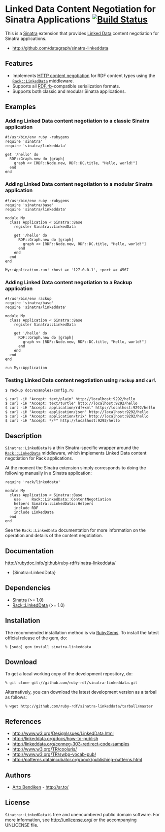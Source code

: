 # Linked Data Content Negotiation for Sinatra Applications   [![Build Status](https://travis-ci.org/ruby-rdf/sinatra-linkeddata.png?branch=master)](http://travis-ci.org/ruby-rdf/sinatra-linkeddata)

This is a [Sinatra][] extension that provides [Linked Data][] content
negotiation for Sinatra applications.

* <http://github.com/datagraph/sinatra-linkeddata>

## Features

* Implements [HTTP content negotiation][conneg] for RDF content types using
  the [`Rack::LinkedData`][Rack::LinkedData] middleware.
* Supports all [RDF.rb][]-compatible serialization formats.
* Supports both classic and modular Sinatra applications.

## Examples

### Adding Linked Data content negotiation to a classic Sinatra application

    #!/usr/bin/env ruby -rubygems
    require 'sinatra'
    require 'sinatra/linkeddata'
    
    get '/hello' do
      RDF::Graph.new do |graph|
        graph << [RDF::Node.new, RDF::DC.title, "Hello, world!"]
      end
    end

### Adding Linked Data content negotiation to a modular Sinatra application

    #!/usr/bin/env ruby -rubygems
    require 'sinatra/base'
    require 'sinatra/linkeddata'
    
    module My
      class Application < Sinatra::Base
        register Sinatra::LinkedData
    
        get '/hello' do
          RDF::Graph.new do |graph|
            graph << [RDF::Node.new, RDF::DC.title, "Hello, world!"]
          end
        end
      end
    end
    
    My::Application.run! :host => '127.0.0.1', :port => 4567

### Adding Linked Data content negotiation to a Rackup application

    #!/usr/bin/env rackup
    require 'sinatra/base'
    require 'sinatra/linkeddata'
    
    module My
      class Application < Sinatra::Base
        register Sinatra::LinkedData
    
        get '/hello' do
          RDF::Graph.new do |graph|
            graph << [RDF::Node.new, RDF::DC.title, "Hello, world!"]
          end
        end
      end
    end
    
    run My::Application

### Testing Linked Data content negotiation using `rackup` and `curl`

    $ rackup doc/examples/config.ru
    
    $ curl -iH "Accept: text/plain" http://localhost:9292/hello
    $ curl -iH "Accept: text/turtle" http://localhost:9292/hello
    $ curl -iH "Accept: application/rdf+xml" http://localhost:9292/hello
    $ curl -iH "Accept: application/json" http://localhost:9292/hello
    $ curl -iH "Accept: application/trix" http://localhost:9292/hello
    $ curl -iH "Accept: */*" http://localhost:9292/hello

## Description

`Sinatra::LinkedData` is a thin Sinatra-specific wrapper around the
[`Rack::LinkedData`][Rack::LinkedData] middleware, which implements Linked
Data content negotiation for Rack applications.

At the moment the Sinatra extension simply corresponds
to doing the following manually in a Sinatra application:

    require 'rack/linkeddata'
    
    module My
      class Application < Sinatra::Base
        use     Rack::LinkedData::ContentNegotiation
        helpers Sinatra::LinkedData::Helpers
        include RDF
        include LinkedData
      end
    end

See the `Rack::LinkedData` documentation for more information on the
operation and details of the content negotiation.

## Documentation

<http://rubydoc.info/github/ruby-rdf/sinatra-linkeddata/>

* {Sinatra::LinkedData}

## Dependencies

* [Sinatra](http://rubygems.org/gems/sinatra) (>= 1.0)
* [Rack::LinkedData](http://rubygems.org/gems/rack-linkeddata) (>= 1.0)

## Installation

The recommended installation method is via [RubyGems](http://rubygems.org/).
To install the latest official release of the gem, do:

    % [sudo] gem install sinatra-linkeddata

## Download

To get a local working copy of the development repository, do:

    % git clone git://github.com/ruby-rdf/sinatra-linkeddata.git

Alternatively, you can download the latest development version as a tarball
as follows:

    % wget http://github.com/ruby-rdf/sinatra-linkeddata/tarball/master

## References

* <http://www.w3.org/DesignIssues/LinkedData.html>
* <http://linkeddata.org/docs/how-to-publish>
* <http://linkeddata.org/conneg-303-redirect-code-samples>
* <http://www.w3.org/TR/cooluris/>
* <http://www.w3.org/TR/swbp-vocab-pub/>
* <http://patterns.dataincubator.org/book/publishing-patterns.html>

## Authors

* [Arto Bendiken](http://github.com/bendiken) - <http://ar.to/>

## License

`Sinatra::LinkedData` is free and unencumbered public domain software. For more
information, see <http://unlicense.org/> or the accompanying UNLICENSE file.

[Sinatra]:          http://www.sinatrarb.com/
[Rack]:             http://rack.github.com/
[RDF.rb]:           http://ruby-rdf.github.com/rdf/
[Rack::LinkedData]: http://datagraph.rubyforge.org/rack-linkeddata/
[Linked Data]:      http://linkeddata.org/
[conneg]:           http://en.wikipedia.org/wiki/Content_negotiation
